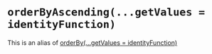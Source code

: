 # `orderByAscending(...getValues = identityFunction)`

This is an alias of [orderBy(...getValues = identityFunction)](OrderBy.md)
